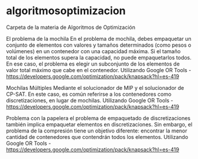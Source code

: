 # algoritmosoptimizacion
Carpeta de la materia de Algoritmos de Optimización

El problema de la mochila
En el problema de mochila, debes empaquetar un conjunto de elementos con valores y tamaños determinados (como pesos o volúmenes) en un contenedor con una capacidad máxima. Si el tamaño total de los elementos supera la capacidad, no puede empaquetarlos todos. En ese caso, el problema es elegir un subconjunto de los elementos de valor total máximo que cabe en el contenedor.
Utilizando Google OR Tools - https://developers.google.com/optimization/pack/knapsack?hl=es-419

Mochilas Múltiples
Mediante el solucionador de MIP y el solucionador de CP-SAT. En este caso, es común referirse a los contenedores como discretizaciones, en lugar de mochilas.
Utilizando Google OR Tools - https://developers.google.com/optimization/pack/knapsack?hl=es-419

Problema con la papelera
el problema de empaquetado de discretizaciones también implica empaquetar elementos en discretizaciones. Sin embargo, el problema de la compresión tiene un objetivo diferente: encontrar la menor cantidad de contenedores que contendrán todos los elementos.
Utilizando Google OR Tools - https://developers.google.com/optimization/pack/knapsack?hl=es-419

